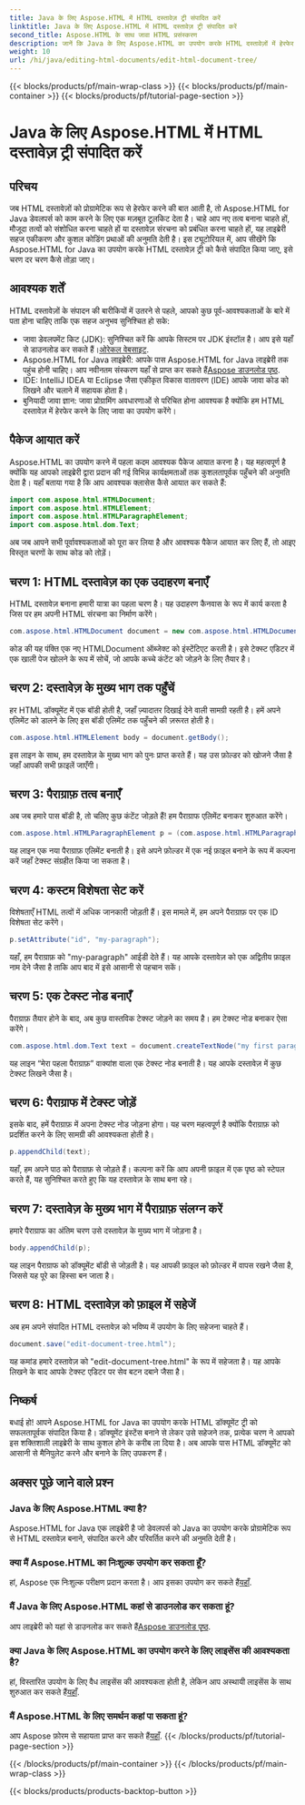 ```yaml
---
title: Java के लिए Aspose.HTML में HTML दस्तावेज़ ट्री संपादित करें
linktitle: Java के लिए Aspose.HTML में HTML दस्तावेज़ ट्री संपादित करें
second_title: Aspose.HTML के साथ जावा HTML प्रसंस्करण
description: जानें कि Java के लिए Aspose.HTML का उपयोग करके HTML दस्तावेज़ों में हेरफेर कैसे करें। कुशल सामग्री प्रबंधन के लिए चरण-दर-चरण मार्गदर्शिका।
weight: 10
url: /hi/java/editing-html-documents/edit-html-document-tree/
---
```


{{< blocks/products/pf/main-wrap-class >}}
{{< blocks/products/pf/main-container >}}
{{< blocks/products/pf/tutorial-page-section >}}

# Java के लिए Aspose.HTML में HTML दस्तावेज़ ट्री संपादित करें

## परिचय
जब HTML दस्तावेज़ों को प्रोग्रामेटिक रूप से हेरफेर करने की बात आती है, तो Aspose.HTML for Java डेवलपर्स को काम करने के लिए एक मज़बूत टूलकिट देता है। चाहे आप नए तत्व बनाना चाहते हों, मौजूदा तत्वों को संशोधित करना चाहते हों या दस्तावेज़ संरचना को प्रबंधित करना चाहते हों, यह लाइब्रेरी सहज एकीकरण और कुशल कोडिंग प्रथाओं की अनुमति देती है। इस ट्यूटोरियल में, आप सीखेंगे कि Aspose.HTML for Java का उपयोग करके HTML दस्तावेज़ ट्री को कैसे संपादित किया जाए, इसे चरण दर चरण कैसे तोड़ा जाए।
## आवश्यक शर्तें
HTML दस्तावेज़ों के संपादन की बारीकियों में उतरने से पहले, आपको कुछ पूर्व-आवश्यकताओं के बारे में पता होना चाहिए ताकि एक सहज अनुभव सुनिश्चित हो सके:
-  जावा डेवलपमेंट किट (JDK): सुनिश्चित करें कि आपके सिस्टम पर JDK इंस्टॉल है। आप इसे यहाँ से डाउनलोड कर सकते हैं।[ओरेकल वेबसाइट](https://www.oracle.com/java/technologies/javase-jdk11-downloads.html).
-  Aspose.HTML for Java लाइब्रेरी: आपके पास Aspose.HTML for Java लाइब्रेरी तक पहुंच होनी चाहिए। आप नवीनतम संस्करण यहाँ से प्राप्त कर सकते हैं[Aspose डाउनलोड पृष्ठ](https://releases.aspose.com/html/java/).
- IDE: IntelliJ IDEA या Eclipse जैसा एकीकृत विकास वातावरण (IDE) आपके जावा कोड को लिखने और चलाने में सहायक होता है।
- बुनियादी जावा ज्ञान: जावा प्रोग्रामिंग अवधारणाओं से परिचित होना आवश्यक है क्योंकि हम HTML दस्तावेज़ में हेरफेर करने के लिए जावा का उपयोग करेंगे।
## पैकेज आयात करें
Aspose.HTML का उपयोग करने में पहला कदम आवश्यक पैकेज आयात करना है। यह महत्वपूर्ण है क्योंकि यह आपको लाइब्रेरी द्वारा प्रदान की गई विभिन्न कार्यक्षमताओं तक कुशलतापूर्वक पहुँचने की अनुमति देता है। यहाँ बताया गया है कि आप आवश्यक क्लासेस कैसे आयात कर सकते हैं:
```java
import com.aspose.html.HTMLDocument;
import com.aspose.html.HTMLElement;
import com.aspose.html.HTMLParagraphElement;
import com.aspose.html.dom.Text;
```
अब जब आपने सभी पूर्वावश्यकताओं को पूरा कर लिया है और आवश्यक पैकेज आयात कर लिए हैं, तो आइए विस्तृत चरणों के साथ कोड को तोड़ें।
## चरण 1: HTML दस्तावेज़ का एक उदाहरण बनाएँ
HTML दस्तावेज़ बनाना हमारी यात्रा का पहला चरण है। यह उदाहरण कैनवास के रूप में कार्य करता है जिस पर हम अपनी HTML संरचना का निर्माण करेंगे। 
```java
com.aspose.html.HTMLDocument document = new com.aspose.html.HTMLDocument();
```
कोड की यह पंक्ति एक नए HTMLDocument ऑब्जेक्ट को इंस्टेंटिएट करती है। इसे टेक्स्ट एडिटर में एक खाली पेज खोलने के रूप में सोचें, जो आपके कच्चे कंटेंट को जोड़ने के लिए तैयार है।
## चरण 2: दस्तावेज़ के मुख्य भाग तक पहुँचें
हर HTML डॉक्यूमेंट में एक बॉडी होती है, जहाँ ज़्यादातर दिखाई देने वाली सामग्री रहती है। हमें अपने एलिमेंट को डालने के लिए इस बॉडी एलिमेंट तक पहुँचने की ज़रूरत होती है।
```java
com.aspose.html.HTMLElement body = document.getBody();
```
इस लाइन के साथ, हम दस्तावेज़ के मुख्य भाग को पुनः प्राप्त करते हैं। यह उस फ़ोल्डर को खोजने जैसा है जहाँ आपकी सभी फ़ाइलें जाएँगी।
## चरण 3: पैराग्राफ़ तत्व बनाएँ
अब जब हमारे पास बॉडी है, तो चलिए कुछ कंटेंट जोड़ते हैं! हम पैराग्राफ एलिमेंट बनाकर शुरुआत करेंगे।
```java
com.aspose.html.HTMLParagraphElement p = (com.aspose.html.HTMLParagraphElement) document.createElement("p");
```
यह लाइन एक नया पैराग्राफ़ एलिमेंट बनाती है। इसे अपने फ़ोल्डर में एक नई फ़ाइल बनाने के रूप में कल्पना करें जहाँ टेक्स्ट संग्रहीत किया जा सकता है।
## चरण 4: कस्टम विशेषता सेट करें
विशेषताएँ HTML तत्वों में अधिक जानकारी जोड़ती हैं। इस मामले में, हम अपने पैराग्राफ़ पर एक ID विशेषता सेट करेंगे।
```java
p.setAttribute("id", "my-paragraph");
```
यहाँ, हम पैराग्राफ़ को "my-paragraph" आईडी देते हैं। यह आपके दस्तावेज़ को एक अद्वितीय फ़ाइल नाम देने जैसा है ताकि आप बाद में इसे आसानी से पहचान सकें।
## चरण 5: एक टेक्स्ट नोड बनाएँ
पैराग्राफ़ तैयार होने के बाद, अब कुछ वास्तविक टेक्स्ट जोड़ने का समय है। हम टेक्स्ट नोड बनाकर ऐसा करेंगे।
```java
com.aspose.html.dom.Text text = document.createTextNode("my first paragraph");
```
यह लाइन “मेरा पहला पैराग्राफ़” वाक्यांश वाला एक टेक्स्ट नोड बनाती है। यह आपके दस्तावेज़ में कुछ टेक्स्ट लिखने जैसा है।
## चरण 6: पैराग्राफ में टेक्स्ट जोड़ें
इसके बाद, हमें पैराग्राफ़ में अपना टेक्स्ट नोड जोड़ना होगा। यह चरण महत्वपूर्ण है क्योंकि पैराग्राफ़ को प्रदर्शित करने के लिए सामग्री की आवश्यकता होती है।
```java
p.appendChild(text);
```
यहाँ, हम अपने पाठ को पैराग्राफ़ से जोड़ते हैं। कल्पना करें कि आप अपनी फ़ाइल में एक पृष्ठ को स्टेपल करते हैं, यह सुनिश्चित करते हुए कि यह दस्तावेज़ के साथ बना रहे।
## चरण 7: दस्तावेज़ के मुख्य भाग में पैराग्राफ़ संलग्न करें
हमारे पैराग्राफ का अंतिम चरण उसे दस्तावेज़ के मुख्य भाग में जोड़ना है। 
```java
body.appendChild(p);
```
यह लाइन पैराग्राफ को डॉक्यूमेंट बॉडी से जोड़ती है। यह आपकी फ़ाइल को फ़ोल्डर में वापस रखने जैसा है, जिससे यह पूरे का हिस्सा बन जाता है।
## चरण 8: HTML दस्तावेज़ को फ़ाइल में सहेजें
अब हम अपने संपादित HTML दस्तावेज़ को भविष्य में उपयोग के लिए सहेजना चाहते हैं। 
```java
document.save("edit-document-tree.html");
```
यह कमांड हमारे दस्तावेज़ को "edit-document-tree.html" के रूप में सहेजता है। यह आपके लिखने के बाद आपके टेक्स्ट एडिटर पर सेव बटन दबाने जैसा है।
## निष्कर्ष
बधाई हो! आपने Aspose.HTML for Java का उपयोग करके HTML डॉक्यूमेंट ट्री को सफलतापूर्वक संपादित किया है। डॉक्यूमेंट इंस्टेंस बनाने से लेकर उसे सहेजने तक, प्रत्येक चरण ने आपको इस शक्तिशाली लाइब्रेरी के साथ कुशल होने के करीब ला दिया है। अब आपके पास HTML डॉक्यूमेंट को आसानी से मैनिपुलेट करने और बनाने के लिए उपकरण हैं।

## अक्सर पूछे जाने वाले प्रश्न
### Java के लिए Aspose.HTML क्या है?
Aspose.HTML for Java एक लाइब्रेरी है जो डेवलपर्स को Java का उपयोग करके प्रोग्रामेटिक रूप से HTML दस्तावेज़ बनाने, संपादित करने और परिवर्तित करने की अनुमति देती है।
### क्या मैं Aspose.HTML का निःशुल्क उपयोग कर सकता हूँ?
 हां, Aspose एक निःशुल्क परीक्षण प्रदान करता है। आप इसका उपयोग कर सकते हैं[यहाँ](https://releases.aspose.com/).
### मैं Java के लिए Aspose.HTML कहां से डाउनलोड कर सकता हूं?
 आप लाइब्रेरी को यहां से डाउनलोड कर सकते हैं[Aspose डाउनलोड पृष्ठ](https://releases.aspose.com/html/java/).
### क्या Java के लिए Aspose.HTML का उपयोग करने के लिए लाइसेंस की आवश्यकता है?
 हां, विस्तारित उपयोग के लिए वैध लाइसेंस की आवश्यकता होती है, लेकिन आप अस्थायी लाइसेंस के साथ शुरुआत कर सकते हैं[यहाँ](https://purchase.aspose.com/temporary-license/).
### मैं Aspose.HTML के लिए समर्थन कहां पा सकता हूं?
 आप Aspose फ़ोरम से सहायता प्राप्त कर सकते हैं[यहाँ](https://forum.aspose.com/c/html/29).
{{< /blocks/products/pf/tutorial-page-section >}}

{{< /blocks/products/pf/main-container >}}
{{< /blocks/products/pf/main-wrap-class >}}

{{< blocks/products/products-backtop-button >}}
